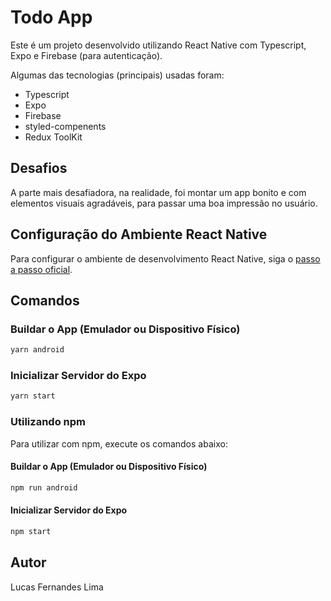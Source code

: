 # Todo App

Este é um projeto desenvolvido utilizando React Native com Typescript, Expo e Firebase (para autenticação).

Algumas das tecnologias (principais) usadas foram:
 - Typescript
 - Expo
 - Firebase
 - styled-compenents
 - Redux ToolKit

## Desafios

A parte mais desafiadora, na realidade, foi montar um app bonito e com elementos visuais agradáveis, para passar uma boa impressão no usuário.

## Configuração do Ambiente React Native

Para configurar o ambiente de desenvolvimento React Native, siga o [passo a passo oficial](https://reactnative.dev/docs/environment-setup).

## Comandos

### Buildar o App (Emulador ou Dispositivo Físico)

```bash
yarn android
```

### Inicializar Servidor do Expo

```bash
yarn start
```

### Utilizando npm

Para utilizar com npm, execute os comandos abaixo:

#### Buildar o App (Emulador ou Dispositivo Físico)

```bash
npm run android
```

#### Inicializar Servidor do Expo
```bash
npm start
```

## Autor

Lucas Fernandes Lima

